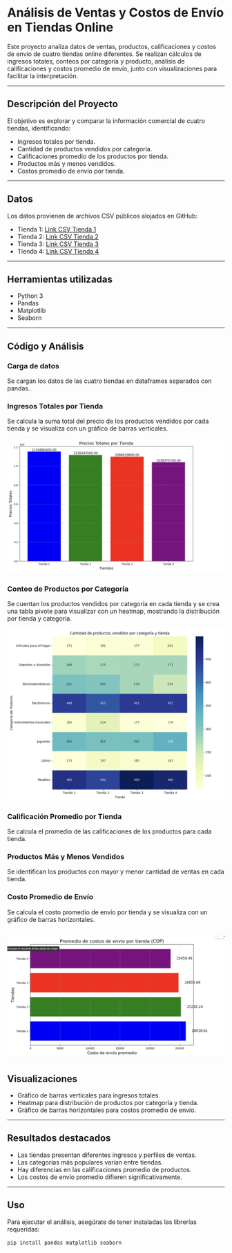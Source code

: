 # Análisis de Ventas y Costos de Envío en Tiendas Online

Este proyecto analiza datos de ventas, productos, calificaciones y costos de envío de cuatro tiendas online diferentes. Se realizan cálculos de ingresos totales, conteos por categoría y producto, análisis de calificaciones y costos promedio de envío, junto con visualizaciones para facilitar la interpretación.

---

## Descripción del Proyecto

El objetivo es explorar y comparar la información comercial de cuatro tiendas, identificando:

- Ingresos totales por tienda.
- Cantidad de productos vendidos por categoría.
- Calificaciones promedio de los productos por tienda.
- Productos más y menos vendidos.
- Costos promedio de envío por tienda.

---

## Datos

Los datos provienen de archivos CSV públicos alojados en GitHub:

- Tienda 1: [Link CSV Tienda 1](https://raw.githubusercontent.com/alura-es-cursos/challenge1-data-science-latam/refs/heads/main/base-de-datos-challenge1-latam/tienda_1%20.csv)
- Tienda 2: [Link CSV Tienda 2](https://raw.githubusercontent.com/alura-es-cursos/challenge1-data-science-latam/refs/heads/main/base-de-datos-challenge1-latam/tienda_2.csv)
- Tienda 3: [Link CSV Tienda 3](https://raw.githubusercontent.com/alura-es-cursos/challenge1-data-science-latam/refs/heads/main/base-de-datos-challenge1-latam/tienda_3.csv)
- Tienda 4: [Link CSV Tienda 4](https://raw.githubusercontent.com/alura-es-cursos/challenge1-data-science-latam/refs/heads/main/base-de-datos-challenge1-latam/tienda_4.csv)

---

## Herramientas utilizadas

- Python 3
- Pandas
- Matplotlib
- Seaborn

---

## Código y Análisis

### Carga de datos

Se cargan los datos de las cuatro tiendas en dataframes separados con pandas.

### Ingresos Totales por Tienda

Se calcula la suma total del precio de los productos vendidos por cada tienda y se visualiza con un gráfico de barras verticales.

![Gráfico de ingresos totales](images/ingresos%20totales%20x%20tienda.png)

### Conteo de Productos por Categoría

Se cuentan los productos vendidos por categoría en cada tienda y se crea una tabla pivote para visualizar con un heatmap, mostrando la distribución por tienda y categoría.

![Heatmap de categorías](images/cant%20prod%20vend%20x%20cat%20y%20tienda.png)

### Calificación Promedio por Tienda

Se calcula el promedio de las calificaciones de los productos para cada tienda.

### Productos Más y Menos Vendidos

Se identifican los productos con mayor y menor cantidad de ventas en cada tienda.

### Costo Promedio de Envío

Se calcula el costo promedio de envío por tienda y se visualiza con un gráfico de barras horizontales.

![Gráfico de ingresos totales](images/costo%20envio%20x%20tienda.png)
---

## Visualizaciones

- Gráfico de barras verticales para ingresos totales.
- Heatmap para distribución de productos por categoría y tienda.
- Gráfico de barras horizontales para costos promedio de envío.

---

## Resultados destacados

- Las tiendas presentan diferentes ingresos y perfiles de ventas.
- Las categorías más populares varían entre tiendas.
- Hay diferencias en las calificaciones promedio de productos.
- Los costos de envío promedio difieren significativamente.

---

## Uso

Para ejecutar el análisis, asegúrate de tener instaladas las librerías requeridas:

```bash
pip install pandas matplotlib seaborn
